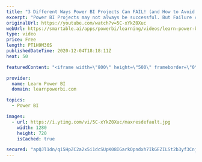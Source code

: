 ```yaml
---
title: "3 Different Ways Power BI Projects Can FAIL! (and How to Avoid these Mistakes) 🔴Talk Power BI Dec 4"
excerpt: "Power BI Projects may not always be successful. But Failure can be a great teacher! Let's learn from three different stories of Power BI Project \"Failure\" and learn how you can avoid the same mistakes. ★CONNECT WITH OUR SPEAKERS★ ➔ Avi Singh: https://www.linkedin.com/in/powerbipro ➔ Ian Bowman: https://www.linkedin.com/in/mianbowman/"
originalUrl: https://youtube.com/watch?v=5C-xYkZ0Xuc
webUrl: https://smartable.ai/apps/powerbi/learning/videos/learn-power-bi-3-different-ways-power-bi-projects-can-fail-and-how-to-avoid-these-mistakes-talk-power-bi-dec-4/
type: video
price: Free
length: PT1H9M36S
publishedDateTime: 2020-12-04T18:18:11Z
heat: 50

featuredContent: "<iframe width=\"800\" height=\"500\" frameborder=\"0\" src=\"https://www.youtube.com/embed/5C-xYkZ0Xuc\" allow=\"accelerometer; autoplay; encrypted-media; gyroscope; picture-in-picture\" allowfullscreen></iframe>"

provider:
  name: Learn Power BI
  domain: learnpowerbi.com

topics:
  - Power BI

images:
  - url: https://i.ytimg.com/vi/5C-xYkZ0Xuc/maxresdefault.jpg
    width: 1280
    height: 720
    isCached: true

secured: "apQJl1dn/qi5HpZC2a2x5i1dcSUpK08IGarkOpndxh7IkGEZILSt2b3yf3Cnjk1QEFYGm9NpHRCS0XVrak1I73CgMLkrbAapwjPYkgoZtX6J6pFCQbY79i6FDlkcrjzXsDHHQgM8g0JXCt+fAot49axD41nZNFiGYoea5asFzK3BmLr97NlhWR7/lrm7pjyj1Mm/QCUT7raapjY6NN91wHq1ct2YsFpFJGj6Rl6ZSgD9m9KR1SR4Xj87EEEuNJZSO/DhVspjuWqPN41O0vIyk0bYlsc0ZVFADQaU5c3NudlqhEyR3RtIu1gyLiHzLvw33xJTdA2jNxu1MnG4xVXM4NMXKpfmd/1tNEPqlGLs/w0IlSi5eIyj9OhERCi2AcncuM+oEp81WEi/7klH5/Hcejb75IkRMIiH8UgHJgSFaYA=;qfmSmsFjFMT3Wj4sq1+FsQ=="
---
```


